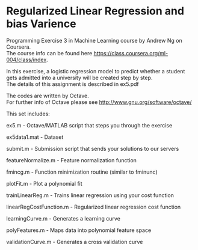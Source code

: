 Regularized Linear Regression and bias Varience
===================
Programming Exercise 3 in Machine Learning course by Andrew Ng on Coursera.  
The course info can be found here https://class.coursera.org/ml-004/class/index.

In this exercise, a logistic regression model to predict whether 
a student gets admitted into a university will be created step by step.  
The details of this assignment is described in ex5.pdf

The codes are written by Octave.  
For further info of Octave please see http://www.gnu.org/software/octave/

This set includes:

ex5.m - Octave/MATLAB script that steps you through the exercise

ex5data1.mat - Dataset

submit.m - Submission script that sends your solutions to our servers

featureNormalize.m - Feature normalization function

fmincg.m - Function minimization routine (similar to fminunc)

plotFit.m - Plot a polynomial fit

trainLinearReg.m - Trains linear regression using your cost function

linearRegCostFunction.m - Regularized linear regression cost function

learningCurve.m - Generates a learning curve

polyFeatures.m - Maps data into polynomial feature space

validationCurve.m - Generates a cross validation curve



